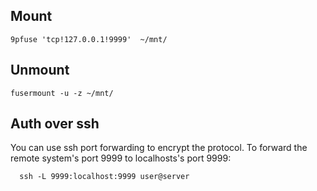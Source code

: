 ## Mount
```
9pfuse 'tcp!127.0.0.1!9999'  ~/mnt/
```

## Unmount
```
fusermount -u -z ~/mnt/
```

## Auth over ssh

You can use ssh port forwarding to encrypt the protocol. To forward
the remote system's port 9999 to localhosts's port 9999:

```
  ssh -L 9999:localhost:9999 user@server 
```
